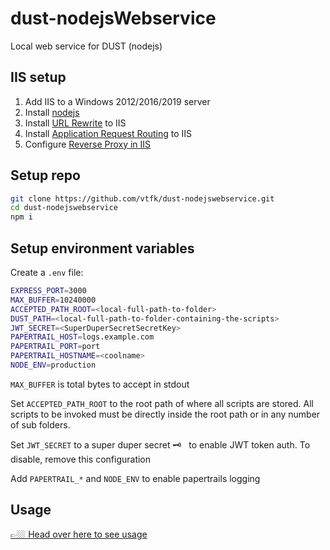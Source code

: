 ﻿# dust-nodejsWebservice

Local web service for DUST (nodejs)

## IIS setup

1.	Add IIS to a Windows 2012/2016/2019 server
1.	Install [nodejs](https://nodejs.org/en/download/)
1.	Install [URL Rewrite](https://www.microsoft.com/web/handlers/webpi.ashx?command=getinstallerredirect&appid=urlrewrite2) to IIS
1.	Install [Application Request Routing](https://www.microsoft.com/web/handlers/webpi.ashx?command=getinstallerredirect&appid=ARRv3_0) to IIS
1.	Configure [Reverse Proxy in IIS](https://tecadmin.net/set-up-reverse-proxy-using-iis/)

## Setup repo

```bash
git clone https://github.com/vtfk/dust-nodejswebservice.git
cd dust-nodejswebservice
npm i
```

## Setup environment variables

Create a `.env` file:

```bash
EXPRESS_PORT=3000
MAX_BUFFER=10240000
ACCEPTED_PATH_ROOT=<local-full-path-to-folder>
DUST_PATH=<local-full-path-to-folder-containing-the-scripts>
JWT_SECRET=<SuperDuperSecretSecretKey>
PAPERTRAIL_HOST=logs.example.com
PAPERTRAIL_PORT=port
PAPERTRAIL_HOSTNAME=<coolname>
NODE_ENV=production
```

`MAX_BUFFER` is total bytes to accept in stdout

Set `ACCEPTED_PATH_ROOT` to the root path of where all scripts are stored. All scripts to be invoked must be directly inside the root path or in any number of sub folders.

Set `JWT_SECRET` to a super duper secret 🗝 &nbsp; to enable JWT token auth. To disable, remove this configuration

Add `PAPERTRAIL_*` and `NODE_ENV` to enable papertrails logging

## Usage

[👉🏼 Head over here to see usage](./USAGE.md)
